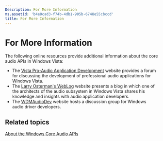 ```yaml
---
Description: For More Information
ms.assetid: 'b4e0cad3-f74b-4db1-905b-6748e55cbccd'
title: For More Information
---
```


# For More Information

The following online resources provide additional information about the core audio APIs in Windows Vista:

-   The [Vista Pro-Audio Application Development](http://go.microsoft.com/fwlink/p/?linkid=96533) website provides a forum for discussing the development of professional audio applications for Windows Vista.
-   The [Larry Osterman's WebLog](http://go.microsoft.com/fwlink/p/?linkid=96299) website presents a blog in which one of the architects of the audio subsystem in Windows Vista shares his knowledge and insights with audio application developers.
-   The [WDMAudioDev](http://go.microsoft.com/fwlink/p/?linkid=96300) website hosts a discussion group for Windows audio driver developers.

## Related topics

<dl> <dt>

[About the Windows Core Audio APIs](about-the-windows-core-audio-apis.md)
</dt> </dl>

 

 



